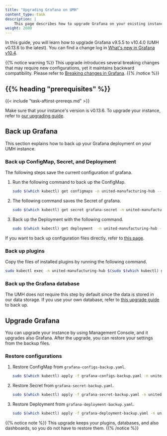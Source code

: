 ```yaml
---
title: "Upgrading Grafana on UMH"
content_type: task
description: |
    This page describes how to upgrade Grafana on your existing instances.
weight: 2600
---
```


<!-- overview -->
In this guide, you will learn how to upgrade Grafana v9.5.5 to v10.4.0 (UMH v0.13.6 to the latest). 
You can find a change log in [What's new in Grafana v10.4](https://grafana.com/docs/grafana/latest/whatsnew/whats-new-in-v10-4/).

{{% notice warning %}}
This upgrade introduces several breaking changes that may require new configurations, 
yet it maintains backward compatibility. 
Please refer to [Breaking changes in Grafana](https://grafana.com/docs/grafana/latest/breaking-changes/).
{{% /notice %}}

## {{% heading "prerequisites" %}}

<!-- Use the include shortcode for the prerequisites, depending
     on the type of task. For example, if the task happens after installation,
     use the {{< include "task-aftinst-prereqs.md" >}} shortcode, and if the
     task happens before installation, use the {{< include "task-befinst-prereqs.md" >}}
     shortcode. If the task has no prerequisites, delete the {{% heading "prerequisites" %}}
-->

<!-- If you set the minimum_version or maximum_version parameter in the page's
     front matter, add the version check shortcode {{< version-check >}}.
-->

{{< include "task-aftinst-prereqs.md" >}}

Make sure that your instance's version is v0.13.6. To upgrade your instance, 
refer to [our upgrading guide](/docs/production-guide/upgrading/0.13.4/).

## Back up Grafana

This section explains how to back up your Grafana deployment on your UMH instance.

### Back up ConfigMap, Secret, and Deployment

The following steps save the current configuration of grafana. 

1. Run the following command to back up the ConfigMap.
    ```bash
    sudo $(which kubectl) get configmaps -n united-manufacturing-hub --kubeconfig /etc/rancher/k3s/k3s.yaml  -l app.kubernetes.io/name=grafana -o yaml > grafana-configs-backup.yaml
    ```

2. The following command saves the Secret of grafana.
    ```bash
    sudo $(which kubectl) get secret grafana-secret -n united-manufacturing-hub --kubeconfig /etc/rancher/k3s/k3s.yaml  -o yaml > grafana-secret-backup.yaml
    ```

3. Back up the Deployment with the following command.
    ```bash
    sudo $(which kubectl) get deployment  -n united-manufacturing-hub -l app.kubernetes.io/name=grafana --kubeconfig /etc/rancher/k3s/k3s.yaml  -o yaml > grafana-deployment-backup.yaml
    ```

If you want to back up configuration files directly, refer to [this page](https://grafana.com/docs/grafana/latest/upgrade-guide/upgrade-v10.4/#back-up-the-grafana-configuration-file).
### Back up plugins

Copy the files of installed plugins by running the following command.

```bash
sudo kubectl exec -n united-manufacturing-hub $(sudo $(which kubectl) get pods --kubeconfig /etc/rancher/k3s/k3s.yaml -n united-manufacturing-hub -l app.kubernetes.io/name=grafana -o jsonpath="{.items[0].metadata.name}") --kubeconfig /etc/rancher/k3s/k3s.yaml -- tar cf - "/var/lib/grafana/plugins" | tar xf -
```

### Back up the Grafana database

The UMH does not require this step by default since the data is stored in our data storage. 
If you use your own database, refer to
[this upgrade guide](https://grafana.com/docs/grafana/latest/upgrade-guide/upgrade-v10.4/#back-up-the-grafana-database) to back up. 

## Upgrade Grafana
You can upgrade your instance by using Management Console, and it upgrades also Grafana. 
After the upgrade, you can restore your settings from the backup files.

### Restore configurations

1. Restore ConfigMap from `grafana-configs-backup.yaml`.
    ```bash
    sudo $(which kubectl) apply -f grafana-configs-backup.yaml -n united-manufacturing-hub --kubeconfig /etc/rancher/k3s/k3s.yaml 
    ```

2. Restore Secret from `grafana-secret-backup.yaml`.
    ```bash
    sudo $(which kubectl) apply -f grafana-secret-backup.yaml -n united-manufacturing-hub --kubeconfig /etc/rancher/k3s/k3s.yaml 
    ```

3. Restore Deployment from `grafana-deployment-backup.yaml`.
    ```bash
    sudo $(which kubectl) apply -f grafana-deployment-backup.yaml -n united-manufacturing-hub --kubeconfig /etc/rancher/k3s/k3s.yaml
    ```

{{% notice note %}}
This upgrade keeps your plugins, databases, and also dashboards, so you do not have to restore them.
{{% /notice %}}